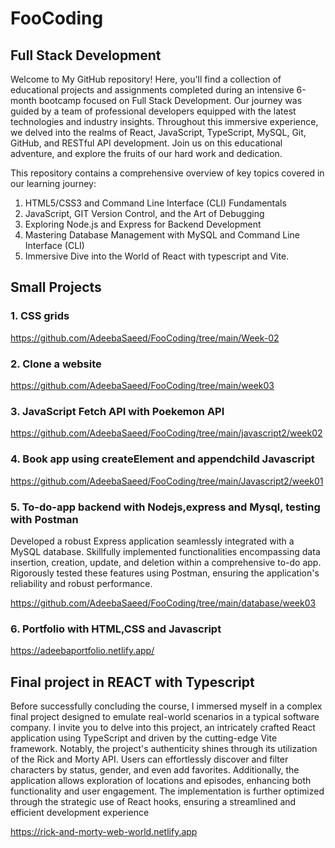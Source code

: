 # FooCoding
## Full Stack Development
Welcome to My GitHub repository! Here, you'll find a collection of educational projects and assignments completed during an intensive 6-month bootcamp focused on Full Stack Development. Our journey was guided by a team of professional developers equipped with the latest technologies and industry insights. Throughout this immersive experience, we delved into the realms of React, JavaScript, TypeScript, MySQL, Git, GitHub, and RESTful API development. Join us on this educational adventure, and explore the fruits of our hard work and dedication.

This repository contains a comprehensive overview of key topics covered in our learning journey:
1. HTML5/CSS3 and Command Line Interface (CLI) Fundamentals
2. JavaScript, GIT Version Control, and the Art of Debugging
3. Exploring Node.js and Express for Backend Development
4. Mastering Database Management with MySQL and Command Line Interface (CLI)
5. Immersive Dive into the World of React with typescript and Vite.

## Small Projects

### 1. CSS grids 
https://github.com/AdeebaSaeed/FooCoding/tree/main/Week-02

### 2. Clone a website 
https://github.com/AdeebaSaeed/FooCoding/tree/main/week03

### 3. JavaScript Fetch API with Poekemon API
https://github.com/AdeebaSaeed/FooCoding/tree/main/javascript2/week02

### 4. Book app using createElement and appendchild Javascript
https://github.com/AdeebaSaeed/FooCoding/tree/main/Javascript2/week01

### 5. To-do-app backend with Nodejs,express and Mysql, testing with Postman
Developed a robust Express application seamlessly integrated with a MySQL database. Skillfully implemented functionalities encompassing data insertion, creation, update, and deletion within a comprehensive to-do app. Rigorously tested these features using Postman, ensuring the application's reliability and robust performance.

https://github.com/AdeebaSaeed/FooCoding/tree/main/database/week03

### 6. Portfolio with HTML,CSS and Javascript 
https://adeebaportfolio.netlify.app/


##    Final project in REACT with Typescript

Before successfully concluding the course, I immersed myself in a complex final project designed to emulate real-world scenarios in a typical software company. I invite you to delve into this project, an intricately crafted React application using TypeScript and driven by the cutting-edge Vite framework. Notably, the project's authenticity shines through its utilization of the Rick and Morty API. Users can effortlessly discover and filter characters by status, gender, and even add favorites. Additionally, the application allows exploration of locations and episodes, enhancing both functionality and user engagement. The implementation is further optimized through the strategic use of React hooks, ensuring a streamlined and efficient development experience

https://rick-and-morty-web-world.netlify.app
